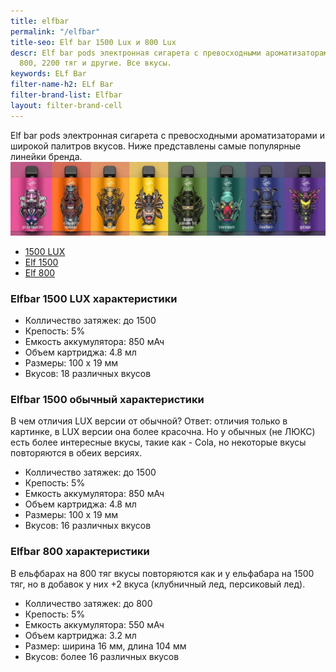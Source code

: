 ```yaml
---
title: elfbar
permalink: "/elfbar"
title-seo: Elf bar 1500 Lux и 800 Lux
descr: Elf bar pods электронная сигарета с превосходными ароматизаторами. Есть 1500,
  800, 2200 тяг и другие. Все вкусы.
keywords: ELf Bar
filter-name-h2: ELf Bar
filter-brand-list: Elfbar
layout: filter-brand-cell
---
```


Elf bar pods электронная сигарета с превосходными ароматизаторами и широкой палитров вкусов. Ниже представлены самые популярные линейки бренда.
<img src="/img/products/odnorazki/elf/elf-bar-1500-lux.jpg" alt="Elf bar Lux 1500 тяг вкусы" class="img-fluid">
<ul class="nav nav-tabs" id="elfTab" role="tablist">
	<li class="nav-item" role="presentation">
		<a class="nav-link active" id="1500-lux-tab" data-toggle="tab" href="#1500-lux" role="tab" aria-controls="1500-lux" aria-selected="true">1500 LUX</a>
	</li>
	<li class="nav-item" role="presentation">
		<a class="nav-link" id="1500-tab" data-toggle="tab" href="#1500" role="tab" aria-controls="1500" aria-selected="false">Elf 1500</a>
	</li>
	<li class="nav-item" role="presentation">
		<a class="nav-link" id="800-tab" data-toggle="tab" href="#800" role="tab" aria-controls="800" aria-selected="false">Elf 800</a>
	</li>
</ul>
<div class="tab-content" id="elfTabContent">
	<div class="tab-pane fade show active" id="1500-lux" role="tabpanel" aria-labelledby="1500-lux-tab">
		<h3 class="mt-2">Elfbar 1500 LUX характеристики</h3>
		<ul>
			<li>Колличество затяжек: до 1500</li>
			<li>Крепость: 5%</li>
			<li>Емкость аккумулятора: 850 мАч</li>
			<li>Объем картриджа: 4.8 мл</li>
			<li>Размеры: 100 х 19 мм</li>
			<li>Вкусов: 18 различных вкусов</li>
		</ul>
	</div>
	<div class="tab-pane fade" id="1500" role="tabpanel" aria-labelledby="1500-tab">
		<h3 class="mt-2">Elfbar 1500 обычный характеристики</h3>
		<p>В чем отличия LUX версии от обычной? Ответ: отличия только в картинке, в LUX версии она более красочна. Но у обычных (не ЛЮКС) есть более интересные вкусы, такие как - Cola, но некоторые вкусы повторяются в обеих версиях.</p>
		<ul>
			<li>Колличество затяжек: до 1500</li>
			<li>Крепость: 5%</li>
			<li>Емкость аккумулятора: 850 мАч</li>
			<li>Объем картриджа: 4.8 мл</li>
			<li>Размеры: 100 х 19 мм</li>
			<li>Вкусов: 16 различных вкусов</li>
		</ul>
	</div>
	<div class="tab-pane fade" id="800" role="tabpanel" aria-labelledby="800-tab">
		<h3 class="mt-2">Elfbar 800 характеристики</h3>
		<p>В ельфбарах на 800 тяг вкусы повторяются как и у ельфабара на 1500 тяг, но в добавок у них +2 вкуса (клубничный лед, персиковый лед).</p>
		<ul>
			<li>Колличество затяжек: до 800</li>
			<li>Крепость: 5%</li>
			<li>Емкость аккумулятора: 550 мАч</li>
			<li>Объем картриджа: 3.2 мл</li>
			<li>Размер: ширина 16 мм, длина 104 мм</li>
			<li>Вкусов: более 16 различных вкусов</li>
		</ul>
	</div>
</div>